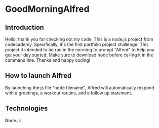 # GoodMorningAlfred

## Introduction
Hello, thank you for checking out my code. This is a node.js project from codecademy. Specifically, it's the first portfolio project challenge. This project it intended to be ran in the morning to prompt "Alfred" to help you get your day started. Make sure to download node before calling it in the command line. Thanks and happy coding!

## How to launch Alfred
By launching the js file "node filename", Alfred will automatically respond with a greetings, a workout routine, and a follow up statement.

## Technologies
Node.js
